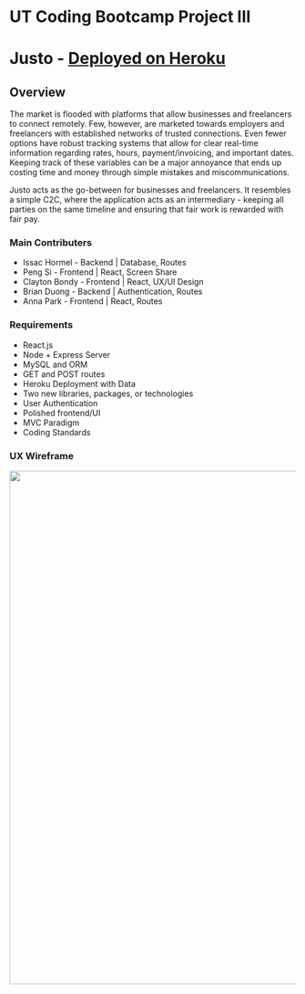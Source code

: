 # UT Coding Bootcamp Project III

# Justo - [Deployed on Heroku](https://sleepy-escarpment-65099.herokuapp.com)

## Overview
The market is flooded with platforms that allow businesses and freelancers to connect remotely. Few, however, are marketed towards employers and freelancers with established networks of trusted connections. Even fewer options have robust tracking systems that allow for clear real-time information regarding rates, hours, payment/invoicing, and important dates. Keeping track of these variables can be a major annoyance that ends up costing time and money through simple mistakes and miscommunications.

Justo acts as the go-between for businesses and freelancers. It resembles a simple C2C, where the application acts as an intermediary - keeping all parties on the same timeline and ensuring that fair work is rewarded with fair pay.

### Main Contributers
* Issac Hormel - Backend | Database, Routes
* Peng Si - Frontend | React, Screen Share
* Clayton Bondy - Frontend | React, UX/UI Design
* Brian Duong - Backend | Authentication, Routes
* Anna Park - Frontend | React, Routes

### Requirements
* React.js 
* Node + Express Server 
* MySQL and ORM 
* GET and POST routes 
* Heroku Deployment with Data 
* Two new libraries, packages, or technologies 
* User Authentication 
* Polished frontend/UI 
* MVC Paradigm 
* Coding Standards 

### UX Wireframe
<img src="https://github.com/brianduongh/justo/blob/master/client/public/images/justo-ux-wireframe.jpg?raw=true" width="900">
